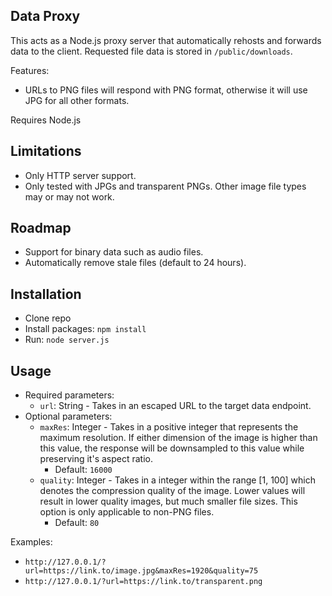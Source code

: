 ## Data Proxy
This acts as a Node.js proxy server that automatically rehosts and forwards data to the client. Requested file data is stored in `/public/downloads`.

Features:
- URLs to PNG files will respond with PNG format, otherwise it will use JPG for all other formats.

Requires Node.js

## Limitations
- Only HTTP server support.
- Only tested with JPGs and transparent PNGs. Other image file types may or may not work.

## Roadmap
- Support for binary data such as audio files.
- Automatically remove stale files (default to 24 hours).

## Installation
- Clone repo
- Install packages: `npm install`
- Run: `node server.js`

## Usage
- Required parameters:
  - `url`: String - Takes in an escaped URL to the target data endpoint.
- Optional parameters:
  - `maxRes`: Integer - Takes in a positive integer that represents the maximum resolution. If either dimension of the image is higher than this value, the response will be downsampled to this value while preserving it's aspect ratio.
    - Default: `16000`
  - `quality`: Integer - Takes in a integer within the range [1, 100] which denotes the compression quality of the image. Lower values will result in lower quality images, but much smaller file sizes. This option is only applicable to non-PNG files.
    - Default: `80`

Examples:
- `http://127.0.0.1/?url=https://link.to/image.jpg&maxRes=1920&quality=75`
- `http://127.0.0.1/?url=https://link.to/transparent.png`
